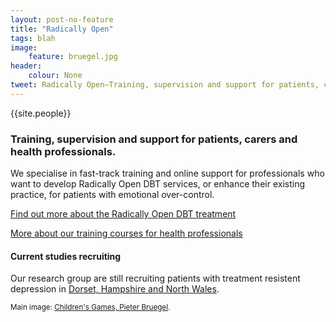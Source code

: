 ```yaml
---
layout: post-no-feature
title: "Radically Open"
tags: blah
image:
    feature: bruegel.jpg
header:
    colour: None
tweet: Radically Open—Training, supervision and support for patients, carers and health professionals.
---
```


{{site.people}}

### Training, supervision and support for patients, carers and health professionals.

We specialise in fast-track training and online support for professionals who want to develop Radically Open DBT services, or enhance their existing practice, for patients with emotional over-control.

[Find out more about the Radically Open DBT treatment](/about/)

[More about our training courses for health professionals](/professionals/)



#### Current studies recruiting

Our research group are still recruiting patients with treatment resistent depression in [Dorset, Hampshire and North Wales](http://www.reframed.org.uk).


<small>Main image: [Children's Games, Pieter Bruegel](http://en.wikipedia.org/wiki/Children's_Games_(Bruegel)).</small>




